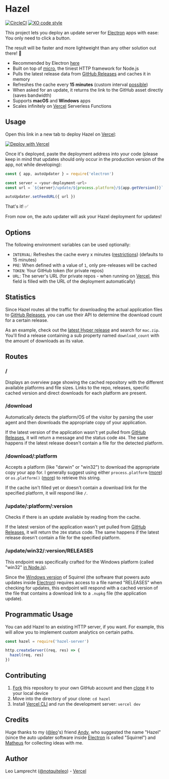 # Hazel

[![CircleCI](https://circleci.com/gh/vercel/hazel/tree/master.svg?style=svg)](https://circleci.com/gh/vercel/hazel/tree/master)
[![XO code style](https://img.shields.io/badge/code_style-XO-5ed9c7.svg)](https://github.com/sindresorhus/xo)

This project lets you deploy an update server for [Electron](https://www.electronjs.org) apps with ease: You only need to click a button.

The result will be faster and more lightweight than any other solution out there! :rocket:

- Recommended by Electron [here](https://www.electronjs.org/docs/tutorial/updates#deploying-an-update-server)
- Built on top of [micro](https://github.com/zeit/micro), the tiniest HTTP framework for Node.js
- Pulls the latest release data from [GitHub Releases](https://help.github.com/articles/creating-releases/) and caches it in memory
- Refreshes the cache every **15 minutes** (custom interval [possible](#options))
- When asked for an update, it returns the link to the GitHub asset directly (saves bandwidth)
- Supports **macOS** and **Windows** apps
- Scales infinitely on [Vercel](https://vercel.com) Serverless Functions

## Usage

Open this link in a new tab to deploy Hazel on [Vercel](https://vercel.com):

[![Deploy with Vercel](https://vercel.com/button)](https://vercel.com/new/git/external?repository-url=https%3A%2F%2Fgithub.com%2Fvercel%2Fhazel&env=ACCOUNT,REPOSITORY&envDescription=Enter%20your%20GitHub%20user%2Forg%20slug%20and%20the%20name%20of%20the%20repository%20that%20contains%20your%20Electron%20app.&envLink=https%3A%2F%2Fgithub.com%2Fvercel%2Fhazel%23usage&repo-name=hazel-update-server)

Once it's deployed, paste the deployment address into your code (please keep in mind that updates should only occur in the production version of the app, not while developing):

```js
const { app, autoUpdater } = require('electron')

const server = <your-deployment-url>
const url = `${server}/update/${process.platform}/${app.getVersion()}`

autoUpdater.setFeedURL({ url })
```

That's it! :white_check_mark:

From now on, the auto updater will ask your Hazel deployment for updates!

## Options

The following environment variables can be used optionally:

- `INTERVAL`: Refreshes the cache every x minutes ([restrictions](https://developer.github.com/changes/2012-10-14-rate-limit-changes/)) (defaults to 15 minutes)
- `PRE`: When defined with a value of `1`, only pre-releases will be cached
- `TOKEN`: Your GitHub token (for private repos)
- `URL`: The server's URL (for private repos - when running on [Vercel](https://vercel.com), this field is filled with the URL of the deployment automatically)

## Statistics

Since Hazel routes all the traffic for downloading the actual application files to [GitHub Releases](https://help.github.com/articles/creating-releases/), you can use their API to determine the download count for a certain release.

As an example, check out the [latest Hyper release](https://api.github.com/repos/vercel/hyper/releases/latest) and search for `mac.zip`. You'll find a release containing a sub property named `download_count` with the amount of downloads as its value.

## Routes

### /

Displays an overview page showing the cached repository with the different available platforms and file sizes. Links to the repo, releases, specific cached version and direct downloads for each platform are present.

### /download

Automatically detects the platform/OS of the visitor by parsing the user agent and then downloads the appropriate copy of your application.

If the latest version of the application wasn't yet pulled from [GitHub Releases](https://help.github.com/articles/creating-releases/), it will return a message and the status code `404`. The same happens if the latest release doesn't contain a file for the detected platform.

### /download/:platform

Accepts a platform (like "darwin" or "win32") to download the appropriate copy your app for. I generally suggest using either `process.platform` ([more](https://nodejs.org/api/process.html#process_process_platform)) or `os.platform()` ([more](https://nodejs.org/api/os.html#os_os_platform)) to retrieve this string.

If the cache isn't filled yet or doesn't contain a download link for the specified platform, it will respond like `/`.

### /update/:platform/:version

Checks if there is an update available by reading from the cache.

If the latest version of the application wasn't yet pulled from [GitHub Releases](https://help.github.com/articles/creating-releases/), it will return the `204` status code. The same happens if the latest release doesn't contain a file for the specified platform.

### /update/win32/:version/RELEASES

This endpoint was specifically crafted for the Windows platform (called "win32" [in Node.js](https://nodejs.org/api/process.html#process_process_platform)).

Since the [Windows version](https://github.com/Squirrel/Squirrel.Windows) of Squirrel (the software that powers auto updates inside [Electron](https://www.electronjs.org)) requires access to a file named "RELEASES" when checking for updates, this endpoint will respond with a cached version of the file that contains a download link to a `.nupkg` file (the application update).

## Programmatic Usage

You can add Hazel to an existing HTTP server, if you want. For example, this will allow you to implement custom analytics on certain paths.

```js
const hazel = require('hazel-server')

http.createServer((req, res) => {
  hazel(req, res)
})
```

## Contributing

1. [Fork](https://help.github.com/articles/fork-a-repo/) this repository to your own GitHub account and then [clone](https://help.github.com/articles/cloning-a-repository/) it to your local device
2. Move into the directory of your clone: `cd hazel`
3. Install [Vercel CLI](https://vercel.com/cli) and run the development server: `vercel dev`

## Credits

Huge thanks to my ([@leo](https://github.com/leo)'s) friend [Andy](http://twitter.com/andybitz_), who suggested the name "Hazel" (since the auto updater software inside [Electron](https://www.electronjs.org) is called "Squirrel") and [Matheus](https://twitter.com/matheusfrndes) for collecting ideas with me.

## Author

Leo Lamprecht ([@notquiteleo](https://twitter.com/notquiteleo)) - [Vercel](https://vercel.com)
